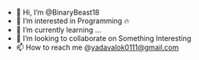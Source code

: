 - 👋 Hi, I’m @BinaryBeast18
- 👀 I’m interested in Programming 🔥
- 🌱 I’m currently learning ...
- 💞️ I’m looking to collaborate on Something Interesting 
- 📫 How to reach me @yadavalok0111@gmail.com

<!---
BinaryBeast18/BinaryBeast18 is a ✨ special ✨ repository because its `README.md` (this file) appears on your GitHub profile.
You can click the Preview link to take a look at your changes.
--->
